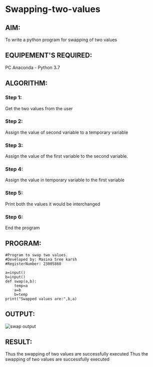 # Swapping-two-values
## AIM:
To write a python program for swapping of two values
## EQUIPEMENT'S REQUIRED: 
PC
Anaconda - Python 3.7
## ALGORITHM: 
### Step 1:
Get the two values from the user
### Step 2: 
Assign the value of second variable to a temporary variable 
### Step 3: 
Assign the value of the first variable to the second variable.
### Step 4:  
Assign the value in temporary variable to the first variable
### Step 5: 
Print both the values it would be interchanged
### Step 6: 
End the program
## PROGRAM:
```
#Program to swap two values.
#Developed by: Masina Sree karsh
#RegisterNumber: 23005860

a=input()
b=input()
def swap(a,b):
    temp=a
    a=b
    b=temp
print("Swapped values are:",b,a)
```
## OUTPUT:

![swap output](https://github.com/sreekarsh/Swapping-two-values/assets/139841918/361b78d4-4cb5-42cb-9faf-9a558b4d427a)



## RESULT:
Thus the swapping of two values are successfully executed
Thus the swapping of two values are successfully executed



